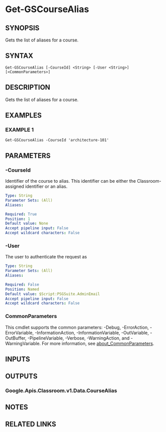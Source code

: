 # Get-GSCourseAlias

## SYNOPSIS
Gets the list of aliases for a course.

## SYNTAX

```
Get-GSCourseAlias [-CourseId] <String> [-User <String>] [<CommonParameters>]
```

## DESCRIPTION
Gets the list of aliases for a course.

## EXAMPLES

### EXAMPLE 1
```
Get-GSCourseAlias -CourseId 'architecture-101'
```

## PARAMETERS

### -CourseId
Identifier of the course to alias.
This identifier can be either the Classroom-assigned identifier or an alias.

```yaml
Type: String
Parameter Sets: (All)
Aliases:

Required: True
Position: 1
Default value: None
Accept pipeline input: False
Accept wildcard characters: False
```

### -User
The user to authenticate the request as

```yaml
Type: String
Parameter Sets: (All)
Aliases:

Required: False
Position: Named
Default value: $Script:PSGSuite.AdminEmail
Accept pipeline input: False
Accept wildcard characters: False
```

### CommonParameters
This cmdlet supports the common parameters: -Debug, -ErrorAction, -ErrorVariable, -InformationAction, -InformationVariable, -OutVariable, -OutBuffer, -PipelineVariable, -Verbose, -WarningAction, and -WarningVariable. For more information, see [about_CommonParameters](http://go.microsoft.com/fwlink/?LinkID=113216).

## INPUTS

## OUTPUTS

### Google.Apis.Classroom.v1.Data.CourseAlias
## NOTES

## RELATED LINKS
